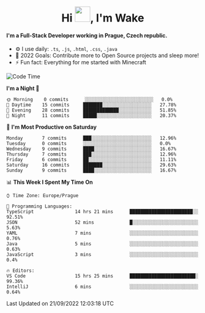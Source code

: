 <h1 align="center">Hi <img src="https://raw.githubusercontent.com/MrWakeCZ/MrWakeCZ/master/Hi.gif" width="40px" />, I'm Wake</h1>

#### I'm a Full-Stack Developer working in Prague, Czech republic.
- ⚙️ I use daily: `.ts`, `.js`, `.html`, `.css`, `.java`
- 🥅 2022 Goals: Contribute more to Open Source projects and sleep more!
- ⚡ Fun fact: Everything for me started with Minecraft

<!--START_SECTION:waka-->
![Code Time](http://img.shields.io/badge/Code%20Time-2%2C692%20hrs%2057%20mins-blue)

**I'm a Night 🦉** 

```text
🌞 Morning    0 commits      ░░░░░░░░░░░░░░░░░░░░░░░░░   0.0% 
🌆 Daytime    15 commits     ███████░░░░░░░░░░░░░░░░░░   27.78% 
🌃 Evening    28 commits     █████████████░░░░░░░░░░░░   51.85% 
🌙 Night      11 commits     █████░░░░░░░░░░░░░░░░░░░░   20.37%

```
📅 **I'm Most Productive on Saturday** 

```text
Monday       7 commits      ███░░░░░░░░░░░░░░░░░░░░░░   12.96% 
Tuesday      0 commits      ░░░░░░░░░░░░░░░░░░░░░░░░░   0.0% 
Wednesday    9 commits      ████░░░░░░░░░░░░░░░░░░░░░   16.67% 
Thursday     7 commits      ███░░░░░░░░░░░░░░░░░░░░░░   12.96% 
Friday       6 commits      ██░░░░░░░░░░░░░░░░░░░░░░░   11.11% 
Saturday     16 commits     ███████░░░░░░░░░░░░░░░░░░   29.63% 
Sunday       9 commits      ████░░░░░░░░░░░░░░░░░░░░░   16.67%

```


📊 **This Week I Spent My Time On** 

```text
⌚︎ Time Zone: Europe/Prague

💬 Programming Languages: 
TypeScript               14 hrs 21 mins      ███████████████████████░░   92.51% 
JSON                     52 mins             █░░░░░░░░░░░░░░░░░░░░░░░░   5.63% 
YAML                     7 mins              ░░░░░░░░░░░░░░░░░░░░░░░░░   0.76% 
Java                     5 mins              ░░░░░░░░░░░░░░░░░░░░░░░░░   0.63% 
JavaScript               3 mins              ░░░░░░░░░░░░░░░░░░░░░░░░░   0.4%

🔥 Editors: 
VS Code                  15 hrs 25 mins      ████████████████████████░   99.36% 
IntelliJ                 6 mins              ░░░░░░░░░░░░░░░░░░░░░░░░░   0.64%

```


 Last Updated on 21/09/2022 12:03:18 UTC
<!--END_SECTION:waka-->
